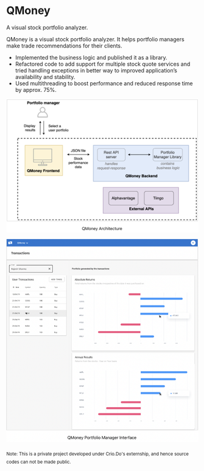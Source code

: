 # QMoney
A visual stock portfolio analyzer.

QMoney is a visual stock portfolio analyzer. It helps portfolio managers make trade recommendations for their clients.
- Implemented the business logic and published it as a library.
- Refactored code to add support for multiple stock quote services and tried handling exceptions in better way to
improved application’s availability and stability.
- Used multithreading to boost performance and reduced response time by approx. 75%.

![architectue](/images/q-money-architecture.png)

![UI](/images/q-money-ui.png)


<sub> Note: This is a private project developed under Crio.Do's externship, and hence source codes can not be made public. </sub>
